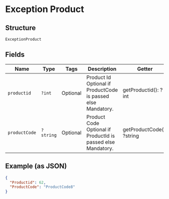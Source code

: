 
# Exception Product

## Structure

`ExceptionProduct`

## Fields

| Name | Type | Tags | Description | Getter | Setter |
|  --- | --- | --- | --- | --- | --- |
| `productid` | `?int` | Optional | Product Id<br>Optional if ProductCode is passed else Mandatory. | getProductid(): ?int | setProductid(?int productid): void |
| `productCode` | `?string` | Optional | Product Code<br>Optional if ProductId is passed else Mandatory. | getProductCode(): ?string | setProductCode(?string productCode): void |

## Example (as JSON)

```json
{
  "Productid": 62,
  "ProductCode": "ProductCode8"
}
```

